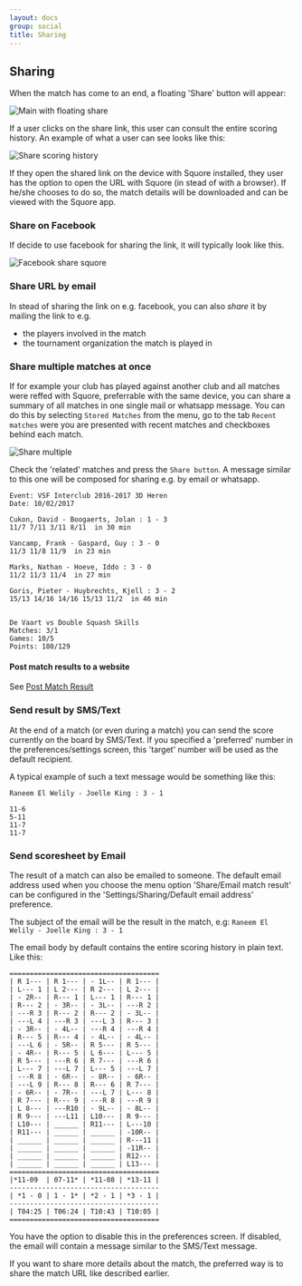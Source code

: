 ```yaml
---
layout: docs
group: social
title: Sharing
---
```

## Sharing

When the match has come to an end, a floating 'Share' button will appear:

![Main with floating share](../img/sb.main.06.floating.sharebutton.png)

If a user clicks on the share link, this user can consult the entire scoring history.
An example of what a user can see looks like this:

![Share scoring history](../img/browser.shared.score.history.01.png)

If they open the shared link on the device with Squore installed, they user has the option to open the URL with Squore (in stead of with a browser).
If he/she chooses to do so, the match details will be downloaded and can be viewed with the Squore app.

### Share on Facebook

If decide to use facebook for sharing the link, it will typically look like this.

![Facebook share squore](../img/facebook.share.01.png)

### Share URL by email

In stead of sharing the link on e.g. facebook, you can also _share_ it by mailing the link to e.g.
* the players involved in the match
* the tournament organization the match is played in

### Share multiple matches at once

If for example your club has played against another club and all matches were reffed with Squore, preferrable with the same device, you can share a summary of all matches in one single mail or whatsapp message.
You can do this by selecting `Stored Matches` from the menu, go to the tab `Recent matches` were you are presented with recent matches and checkboxes behind each match.

![Share multiple](../img/share.multiple.01.png)

Check the 'related' matches and press the `Share button`.
A message similar to this one will be composed for sharing e.g. by email or whatsapp.

    Event: VSF Interclub 2016-2017 3D Heren 
    Date: 10/02/2017
    
    Cukon, David - Boogaerts, Jolan : 1 - 3
    11/7 7/11 3/11 8/11  in 30 min
    
    Vancamp, Frank - Gaspard, Guy : 3 - 0
    11/3 11/8 11/9  in 23 min
    
    Marks, Nathan - Hoeve, Iddo : 3 - 0
    11/2 11/3 11/4  in 27 min
    
    Goris, Pieter - Huybrechts, Kjell : 3 - 2
    15/13 14/16 14/16 15/13 11/2  in 46 min
    
    
    De Vaart vs Double Squash Skills
    Matches: 3/1
    Games: 10/5
    Points: 180/129


#### Post match results to a website

See [Post Match Result](../social/4.8.post.match.result.md)


### Send result by SMS/Text

At the end of a match (or even during a match) you can send the score currently on the board by SMS/Text.
If you specified a 'preferred' number in the preferences/settings screen, this 'target' number will be used
as the default recipient.

A typical example of such a text message would be something like this:

    Raneem El Welily - Joelle King : 3 - 1

    11-6
    5-11
    11-7
    11-7

### Send scoresheet by Email

The result of a match can also be emailed to someone. The default email address used when you choose the menu option
'Share/Email match result' can be configured in the 'Settings/Sharing/Default email address' preference.

The subject of the email will be the result in the match, e.g: `Raneem El Welily - Joelle King : 3 - 1`

The email body by default contains the entire scoring history in plain text. Like this:

    =====================================
    | R 1--- | R 1--- | - 1L-- | R 1--- |
    | L--- 1 | L 2--- | R 2--- | L 2--- |
    | - 2R-- | R--- 1 | L--- 1 | R--- 1 |
    | R--- 2 | - 3R-- | - 3L-- | ---R 2 |
    | ---R 3 | R--- 2 | R--- 2 | - 3L-- |
    | ---L 4 | ---R 3 | ---L 3 | R--- 3 |
    | - 3R-- | - 4L-- | ---R 4 | ---R 4 |
    | R--- 5 | R--- 4 | - 4L-- | - 4L-- |
    | ---L 6 | - 5R-- | R 5--- | R 5--- |
    | - 4R-- | R--- 5 | L 6--- | L--- 5 |
    | R 5--- | ---R 6 | R 7--- | ---R 6 |
    | L--- 7 | ---L 7 | L--- 5 | ---L 7 |
    | ---R 8 | - 6R-- | - 8R-- | - 6R-- |
    | ---L 9 | R--- 8 | R--- 6 | R 7--- |
    | - 6R-- | - 7R-- | ---L 7 | L--- 8 |
    | R 7--- | R--- 9 | ---R 8 | ---R 9 |
    | L 8--- | ---R10 | - 9L-- | - 8L-- |
    | R 9--- | ---L11 | L10--- | R 9--- |
    | L10--- | ______ | R11--- | L---10 |
    | R11--- | ______ | ______ | -10R-- |
    | ______ | ______ | ______ | R---11 |
    | ______ | ______ | ______ | -11R-- |
    | ______ | ______ | ______ | R12--- |
    | ______ | ______ | ______ | L13--- |
    =====================================
    |*11-09  | 07-11* | *11-08 | *13-11 |
    -------------------------------------
    | *1 - 0 | 1 - 1* | *2 - 1 | *3 - 1 |
    -------------------------------------
    | T04:25 | T06:24 | T10:43 | T10:05 |
    =====================================

You have the option to disable this in the preferences screen.
If disabled, the email will contain a message similar to the SMS/Text message.

If you want to share more details about the match, the preferred way is to share the match URL like described earlier.

